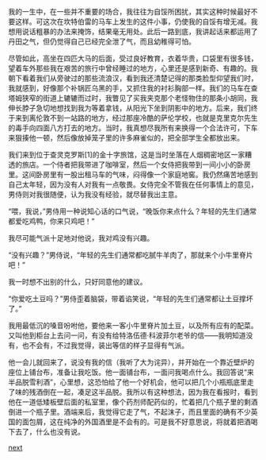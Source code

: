 
我的一生中，在一些并不重要的场合，我往往为自馁所困扰，其实这种时候最好不要这样。可这次在坎特伯雷的马车上发生的这件小事，仍使我的自馁有增无减。我想用说话粗暴的办法来掩饰，结果毫无用处。此后一路到底，我讲起话来都运用了丹田之气，但仍觉得自己已经完全泄了气，而且幼稚得可怕。

尽管如此，高坐在四匹大马的后面，受过良好教育，衣着华贵，口袋里有很多钱，望着车外那些我在艰苦的旅行中曾经睡过的地方，心里还是感到新奇、有趣的。我朝下看着我们从旁驶过的那些流浪汉，看到我还清楚记得的那类脸型仰望我们时，我就感到，好像那个补锅匠乌黑的手，又抓住我的衬衫胸部一样。我们的马车在查塔姆狭窄的街道上辘辘而过时，我瞥见了买我夹克那个老怪物住的那条小胡同，我伸长脖子急切地想找到我为等着拿钱，从阳光下坐到阴影中的地方。后来，我们终于来到离伦敦不到一站路的地方，经过那座冷酷的萨伦学校，也就是克里克尔先生的毒手向四面八方打去的地方。当时，我真想尽我所有来换得一个合法许可，下车来狠揍他一顿，然后像放掉笼子里的许多麻雀似的，把全部学生全都放出来。

我们来到位于查灵克罗斯[1]的金十字旅馆，这是当时坐落在人烟稠密地区一家糟透的旅店。一个侍者把我带进了咖啡室，然后一个女侍把我带到一间小小的卧房里。这间卧房里有一股出租马车的气味，闷得像一个家庭地窖。我仍然痛苦地感到自己太年轻，因为没有人对我有一点敬畏。女侍完全不管我在任何事情上的意见，男侍则对我很随便，认为我没有经验，就尽替我出主意。

“喂，我说，”男侍用一种说知心话的口气说，“晚饭你来点什么？年轻的先生们通常都爱吃鸡鸭，你来只鸡吧！”

我尽可能气派十足地对他说，我对鸡没有兴趣。

“没有兴趣？”男侍说，“年轻的先生们通常都吃腻牛羊肉了，那就来个小牛里脊片吧！”

我一时想不出别的什么，只好同意他的建议。

“你爱吃土豆吗？”男侍歪着脑袋，带着谄笑说，“年轻的先生们通常都让土豆撑坏了。”

我用最低沉的嗓音吩咐他，要他来一客小牛里脊片加土豆，以及所有应有的配菜。又叫他到柜台上去问一问，有没有给特洛伍德·科波菲尔老爷的信——我明知道没有，也不会有，不过我觉得，装出等信的样子显得有气派。

他一会儿就回来了，说没有我的信（我听了大为诧异），并开始在一个靠近壁炉的座位上铺台布，准备让我吃饭。他一面铺台布，一面问我喝点什么。我回答说“来半品脱雪利酒”，心里想，这恐怕给了他一个好机会，他可以把几个小瓶瓶底里走了味的残酒倒在一起，凑足这半品脱。我所以有这种想法，因为我在看报时，看到他在一道低矮板壁后面的私室里，像个药剂师配药似的，忙着把几个瓶子里的剩酒倒进一个瓶子里。酒端来后，我觉得它走了气，不起沫子，而且里面的确有不少英国的面包屑，这在纯净的外国酒里是不会有的。可是我不好意思说，将就着把酒喝下去了，什么也没有说。

[next](page257)